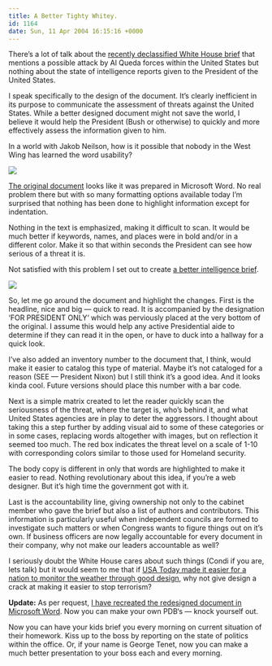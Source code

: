 ```yaml
---
title: A Better Tighty Whitey.
id: 1164
date: Sun, 11 Apr 2004 16:15:16 +0000
---
```


There’s a lot of talk about the [recently declassified White House brief](http://story.news.yahoo.com/news?tmpl=story2&u=/040410/480/pmm10304102326&e=20) that mentions a possible attack by Al Queda forces within the United States but nothing about the state of intelligence reports given to the President of the United States.  

I speak specifically to the design of the document. It’s clearly inefficient in its purpose to communicate the assessment of threats against the United States. While a better designed document might not save the world, I believe it would help the President (Bush or otherwise) to quickly and more effectively assess the information given to him.  

In a world with Jakob Neilson, how is it possible that nobody in the West Wing has learned the word usability?  

[![](http://www.airbagindustries.com/bucket/declassified_sm.gif)](http://www.airbagindustries.com/bucket/declassified.gif "Click to see the original briefing document.")  

[The original document](http://www.airbagindustries.com/bucket/declassified.gif "Click to see the original briefing document.") looks like it was prepared in Microsoft Word. No real problem there but with so many formatting options available today I’m surprised that nothing has been done to highlight information except for indentation.  

Nothing in the text is emphasized, making it difficult to scan. It would be much better if keywords, names, and places were in bold and/or in a different color. Make it so that within seconds the President can see how serious of a threat it is.  

Not satisfied with this problem I set out to create [a better intelligence brief](http://www.airbagindustries.com/bucket/betterintelligence.gif "Click to see the new and improved briefing document.").  

[![](http://www.airbagindustries.com/bucket/betterintelligence_sm.gif)](http://www.airbagindustries.com/bucket/betterintelligence.gif "Click to see the new and improved briefing document.")  

So, let me go around the document and highlight the changes. First is the headline, nice and big — quick to read. It is accompanied by the designation ‘<span class="caps">FOR PRESIDENT ONLY</span>‘ which was perviously placed at the very bottom of the original. I assume this would help any active Presidential aide to determine if they can read it in the open, or have to duck into a hallway for a quick look.  

I’ve also added an inventory number to the document that, I think, would make it easier to catalog this type of material. Maybe it’s not cataloged for a reason (<span class="caps">SEE — President Nixon</span>) but I still think it’s a good idea. And it looks kinda cool. Future versions should place this number with a bar code.  

Next is a simple matrix created to let the reader quickly scan the seriousness of the threat, where the target is, who’s behind it, and what United States agencies are in play to deter the aggressors. I thought about taking this a step further by adding visual aid to some of these categories or in some cases, replacing words altogether with images, but on reflection it seemed too much. The red box indicates the threat level on a scale of 1-10 with corresponding colors similar to those used for Homeland security.  

The body copy is different in only that words are highlighted to make it easier to read. Nothing revolutionary about this idea, if you’re a web designer. But it’s high time the government got with it.  

Last is the accountability line, giving ownership not only to the cabinet member who gave the brief but also a list of authors and contributors. This information is particularly useful when independent councils are formed to investigate such matters or when Congress wants to figure things out on it’s own. If business officers are now legally accountable for every document in their company, why not make our leaders accountable as well?  

I seriously doubt the White House cares about such things (Condi if you are, lets talk) but it would seem to me that if [USA Today made it easier for a nation to monitor the weather through good design](http://asp.usatoday.com/weather/weatherfront.aspx), why not give design a crack at making it easier to stop terrorism?[]()  

<span class="caps">**Update:**</span> As per request, [I have recreated the redesigned document in Microsoft Word](http://www.airbagindustries.com/bucket/pdb.doc). Now you can make your own <span class="caps">PDB</span>‘s — knock yourself out.  

Now you can have your kids brief you every morning on current situation of their homework. Kiss up to the boss by reporting on the state of politics within the office. Or, if your name is George Tenet, now you can make a much better presentation to your boss each and every morning.





